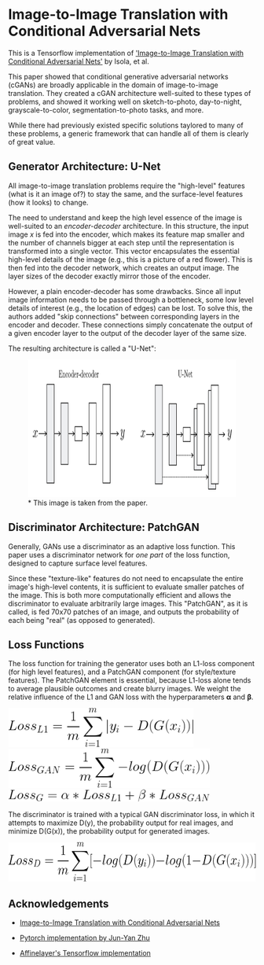 # Image-to-Image Translation with Conditional Adversarial Nets

This is a Tensorflow implementation of ['Image-to-Image Translation with Conditional Adversarial Nets'](https://arxiv.org/pdf/1611.07004.pdf) by Isola, et al. 

This paper showed that conditional generative adversarial networks (cGANs) are broadly applicable in the domain of image-to-image translation. They created a cGAN architecture well-suited to these types of problems, and showed it working well on sketch-to-photo, day-to-night, grayscale-to-color, segmentation-to-photo tasks, and more. 

While there had previously existed specific solutions taylored to many of these problems, a generic framework that can handle all of them is clearly of great value.  

## Generator Architecture: U-Net 

All image-to-image translation problems require the "high-level" features (what is it an image of?) to stay the same, and the surface-level features (how it looks) to change. 

The need to understand and keep the high level essence of the image is well-suited to an <i>encoder-decoder</i> architecture. In this structure, the input image <i>x</i> is fed into the encoder, which makes its feature map smaller and the number of channels bigger at each step until the representation is transformed into a single vector. This vector encapsulates the essential high-level details of the image (e.g., this is a picture of a red flower). This is then fed into the decoder network, which creates an output image. The layer sizes of the decoder exactly mirror those of the encoder.

However, a plain encoder-decoder has some drawbacks. Since all input image information needs to be passed through a bottleneck, some low level details of interest (e.g., the location of edges) can be lost. To solve this, the authors added "skip connections" between corresponding layers in the encoder and decoder. These connections simply concatenate the output of a given encoder layer to the output of the decoder layer of the same size. 

The resulting architecture is called a "U-Net":

<figure>
<img height='280' src='readme_images/u-net.png'/>
<figcaption>* This image is taken from the paper.</figcaption>
</figure>

## Discriminator Architecture: PatchGAN

Generally, GANs use a discriminator as an adaptive loss function. This paper uses a discriminator network for <i>one part</i> of the loss function, designed to capture surface level features.  

Since these "texture-like" features do not need to encapsulate the entire image's high-level contents, it is sufficient to evaluate smaller patches of the image. This is both more computationally efficient and allows the discriminator to evaluate arbitrarily large images. This "PatchGAN", as it is called, is fed 70x70 patches of an image, and outputs the probability of each being "real" (as opposed to generated). 

## Loss Functions

The loss function for training the generator uses both an L1-loss component (for high level features), and a PatchGAN component (for style/texture features). The PatchGAN element is essential, because L1-loss alone tends to average plausible outcomes and create blurry images. We weight the relative influence of the L1 and GAN loss with the hyperparameters <b>α</b> and <b>β</b>.

<img height='80' src='readme_images/L1_loss.png'/>
<img height='80' src='readme_images/GAN_loss.png'/>

<img height='25' src='readme_images/G_loss2.png'/>

The discriminator is trained with a typical GAN discriminator loss, in which it attempts to maximize D(y), the probability output for real images, and minimize D(G(x)), the probability output for generated images.

<img height='80' src='readme_images/D_loss.png'/>

## Acknowledgements

* [Image-to-Image Translation with Conditional Adversarial Nets](https://arxiv.org/pdf/1611.07004.pdf)

* [Pytorch implementation by Jun-Yan Zhu](https://github.com/junyanz/pytorch-CycleGAN-and-pix2pix)

* [Affinelayer's Tensorflow implementation](https://github.com/affinelayer/pix2pix-tensorflow)

